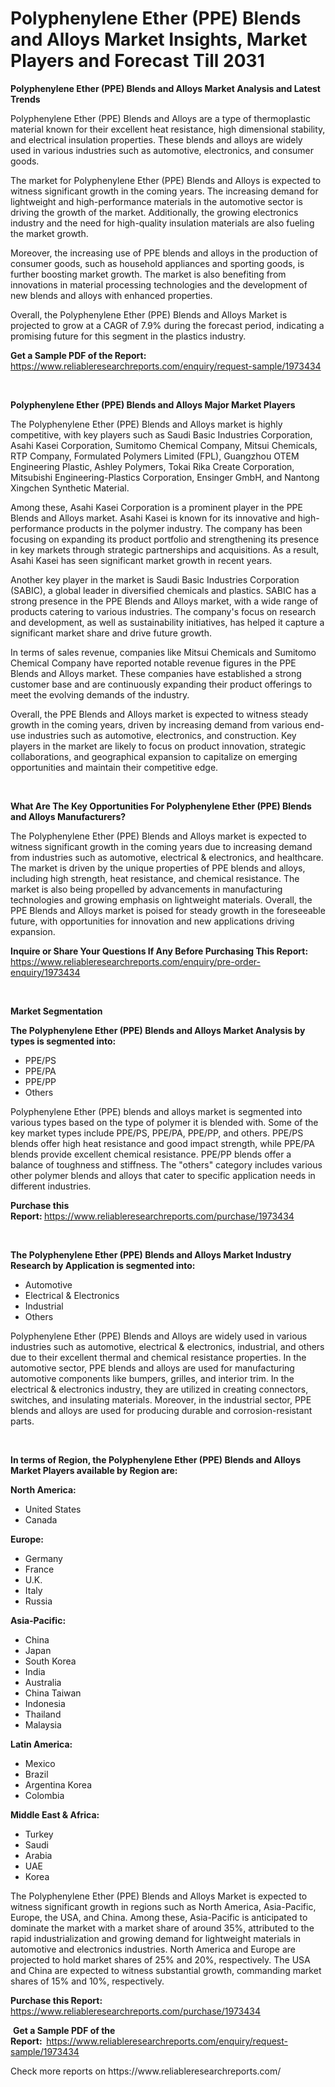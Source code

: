 <p><h1>Polyphenylene Ether (PPE) Blends and Alloys Market Insights, Market Players and Forecast Till 2031</h1></p><p><strong>Polyphenylene Ether (PPE) Blends and Alloys Market Analysis and Latest Trends</strong></p>
<p><p>Polyphenylene Ether (PPE) Blends and Alloys are a type of thermoplastic material known for their excellent heat resistance, high dimensional stability, and electrical insulation properties. These blends and alloys are widely used in various industries such as automotive, electronics, and consumer goods.</p><p>The market for Polyphenylene Ether (PPE) Blends and Alloys is expected to witness significant growth in the coming years. The increasing demand for lightweight and high-performance materials in the automotive sector is driving the growth of the market. Additionally, the growing electronics industry and the need for high-quality insulation materials are also fueling the market growth.</p><p>Moreover, the increasing use of PPE blends and alloys in the production of consumer goods, such as household appliances and sporting goods, is further boosting market growth. The market is also benefiting from innovations in material processing technologies and the development of new blends and alloys with enhanced properties.</p><p>Overall, the Polyphenylene Ether (PPE) Blends and Alloys Market is projected to grow at a CAGR of 7.9% during the forecast period, indicating a promising future for this segment in the plastics industry.</p></p>
<p><strong>Get a Sample PDF of the Report:&nbsp;</strong> <a href="https://www.reliableresearchreports.com/enquiry/request-sample/1973434">https://www.reliableresearchreports.com/enquiry/request-sample/1973434</a></p>
<p>&nbsp;</p>
<p><strong>Polyphenylene Ether (PPE) Blends and Alloys Major Market Players</strong></p>
<p><p>The Polyphenylene Ether (PPE) Blends and Alloys market is highly competitive, with key players such as Saudi Basic Industries Corporation, Asahi Kasei Corporation, Sumitomo Chemical Company, Mitsui Chemicals, RTP Company, Formulated Polymers Limited (FPL), Guangzhou OTEM Engineering Plastic, Ashley Polymers, Tokai Rika Create Corporation, Mitsubishi Engineering-Plastics Corporation, Ensinger GmbH, and Nantong Xingchen Synthetic Material.</p><p>Among these, Asahi Kasei Corporation is a prominent player in the PPE Blends and Alloys market. Asahi Kasei is known for its innovative and high-performance products in the polymer industry. The company has been focusing on expanding its product portfolio and strengthening its presence in key markets through strategic partnerships and acquisitions. As a result, Asahi Kasei has seen significant market growth in recent years.</p><p>Another key player in the market is Saudi Basic Industries Corporation (SABIC), a global leader in diversified chemicals and plastics. SABIC has a strong presence in the PPE Blends and Alloys market, with a wide range of products catering to various industries. The company's focus on research and development, as well as sustainability initiatives, has helped it capture a significant market share and drive future growth.</p><p>In terms of sales revenue, companies like Mitsui Chemicals and Sumitomo Chemical Company have reported notable revenue figures in the PPE Blends and Alloys market. These companies have established a strong customer base and are continuously expanding their product offerings to meet the evolving demands of the industry.</p><p>Overall, the PPE Blends and Alloys market is expected to witness steady growth in the coming years, driven by increasing demand from various end-use industries such as automotive, electronics, and construction. Key players in the market are likely to focus on product innovation, strategic collaborations, and geographical expansion to capitalize on emerging opportunities and maintain their competitive edge.</p></p>
<p>&nbsp;</p>
<p><strong>What Are The Key Opportunities For Polyphenylene Ether (PPE) Blends and Alloys Manufacturers?</strong></p>
<p><p>The Polyphenylene Ether (PPE) Blends and Alloys market is expected to witness significant growth in the coming years due to increasing demand from industries such as automotive, electrical & electronics, and healthcare. The market is driven by the unique properties of PPE blends and alloys, including high strength, heat resistance, and chemical resistance. The market is also being propelled by advancements in manufacturing technologies and growing emphasis on lightweight materials. Overall, the PPE Blends and Alloys market is poised for steady growth in the foreseeable future, with opportunities for innovation and new applications driving expansion.</p></p>
<p><strong>Inquire or Share Your Questions If Any Before Purchasing This Report:</strong> <a href="https://www.reliableresearchreports.com/enquiry/pre-order-enquiry/1973434">https://www.reliableresearchreports.com/enquiry/pre-order-enquiry/1973434</a></p>
<p>&nbsp;</p>
<p><strong>Market Segmentation</strong></p>
<p><strong>The Polyphenylene Ether (PPE) Blends and Alloys Market Analysis by types is segmented into:</strong></p>
<p><ul><li>PPE/PS</li><li>PPE/PA</li><li>PPE/PP</li><li>Others</li></ul></p>
<p><p>Polyphenylene Ether (PPE) blends and alloys market is segmented into various types based on the type of polymer it is blended with. Some of the key market types include PPE/PS, PPE/PA, PPE/PP, and others. PPE/PS blends offer high heat resistance and good impact strength, while PPE/PA blends provide excellent chemical resistance. PPE/PP blends offer a balance of toughness and stiffness. The "others" category includes various other polymer blends and alloys that cater to specific application needs in different industries.</p></p>
<p><strong>Purchase this Report:&nbsp;</strong><a href="https://www.reliableresearchreports.com/purchase/1973434">https://www.reliableresearchreports.com/purchase/1973434</a></p>
<p>&nbsp;</p>
<p><strong>The Polyphenylene Ether (PPE) Blends and Alloys Market Industry Research by Application is segmented into:</strong></p>
<p><ul><li>Automotive</li><li>Electrical & Electronics</li><li>Industrial</li><li>Others</li></ul></p>
<p><p>Polyphenylene Ether (PPE) Blends and Alloys are widely used in various industries such as automotive, electrical & electronics, industrial, and others due to their excellent thermal and chemical resistance properties. In the automotive sector, PPE blends and alloys are used for manufacturing automotive components like bumpers, grilles, and interior trim. In the electrical & electronics industry, they are utilized in creating connectors, switches, and insulating materials. Moreover, in the industrial sector, PPE blends and alloys are used for producing durable and corrosion-resistant parts.</p></p>
<p>&nbsp;</p>
<p><strong>In terms of Region, the Polyphenylene Ether (PPE) Blends and Alloys Market Players available by Region are:</strong></p>
<p>
    <p> <strong> North America: </strong>
        <ul>
            <li>United States</li>
            <li>Canada</li>
        </ul>
        </p> 
    <p> <strong> Europe: </strong>
        <ul>
            <li>Germany</li>
            <li>France</li>
            <li>U.K.</li>
            <li>Italy</li>
            <li>Russia</li>
        </ul>
        </p> 
    <p> <strong> Asia-Pacific: </strong>
        <ul>
            <li>China</li>
            <li>Japan</li>
            <li>South Korea</li>
            <li>India</li>
            <li>Australia</li>
            <li>China Taiwan</li>
            <li>Indonesia</li>
            <li>Thailand</li>
            <li>Malaysia</li>
        </ul>
        </p> 
    <p> <strong> Latin America: </strong>
        <ul>
            <li>Mexico</li>
            <li>Brazil</li>
            <li>Argentina Korea</li>
            <li>Colombia</li>
        </ul>
        </p> 
    <p> <strong> Middle East & Africa: </strong>
        <ul>
            <li>Turkey</li>
            <li>Saudi</li>
            <li>Arabia</li>
            <li>UAE</li>
            <li>Korea</li>
        </ul>
    </p>
    </p>
<p><p>The Polyphenylene Ether (PPE) Blends and Alloys Market is expected to witness significant growth in regions such as North America, Asia-Pacific, Europe, the USA, and China. Among these, Asia-Pacific is anticipated to dominate the market with a market share of around 35%, attributed to the rapid industrialization and growing demand for lightweight materials in automotive and electronics industries. North America and Europe are projected to hold market shares of 25% and 20%, respectively. The USA and China are expected to witness substantial growth, commanding market shares of 15% and 10%, respectively.</p></p>
<p><strong>Purchase this Report: </strong><a href="https://www.reliableresearchreports.com/purchase/1973434">https://www.reliableresearchreports.com/purchase/1973434</a></p>
<p>&nbsp;<strong>Get a Sample PDF of the Report:&nbsp;&nbsp;</strong><a href="https://www.reliableresearchreports.com/enquiry/request-sample/1973434">https://www.reliableresearchreports.com/enquiry/request-sample/1973434</a></p>
<p><strong></strong></p>
<p>Check more reports on https://www.reliableresearchreports.com/</p>